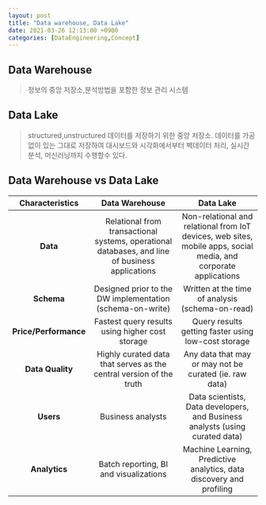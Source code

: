 ```yaml
---
layout: post
title: "Data warehouse, Data Lake"
date: 2021-03-26 12:13:00 +0900
categories: [DataEngineering,Concept]
---
```


## Data Warehouse

> 정보의 중앙 저장소,분석방법을 포함한 정보 관리 시스템

## Data Lake

> structured,unstructured 데이터를 저장하기 위한 중앙 저장소. 데이터를 가공없이 있는 그대로 저장하여 대시보드와 시각화에서부터 벡데이터 처리, 실시간 분석, 머신러닝까지 수행할수 있다.

## Data Warehouse vs Data Lake

|    Characteristics    |                        Data Warehouse                        |                          Data Lake                           |
| :-------------------: | :----------------------------------------------------------: | :----------------------------------------------------------: |
|       **Data**        | Relational from transactional systems, operational databases, and line of business applications | Non-relational and relational from IoT devices, web sites, mobile apps, social media, and corporate applications |
|      **Schema**       |  Designed prior to the DW implementation (schema-on-write)   |       Written at the time of analysis (schema-on-read)       |
| **Price/Performance** |       Fastest query results using higher cost storage        |     Query results getting faster using low-cost storage      |
|   **Data Quality**   | Highly curated data that serves as the central version of the truth |    Any data that may or may not be curated (ie. raw data)    |
|       **Users**       |                      Business analysts                       | Data scientists, Data developers, and Business analysts (using curated data) |
|     **Analytics**     |            Batch reporting, BI and visualizations            | Machine Learning, Predictive analytics, data discovery and profiling |